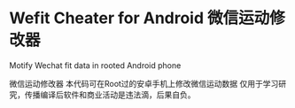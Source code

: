 ﻿# Wefit Cheater for Android 微信运动修改器
Motify Wechat fit data in rooted Android phone

微信运动修改器
本代码可在Root过的安卓手机上修改微信运动数据
仅用于学习研究，传播编译后软件和商业活动是违法滴，后果自负。
